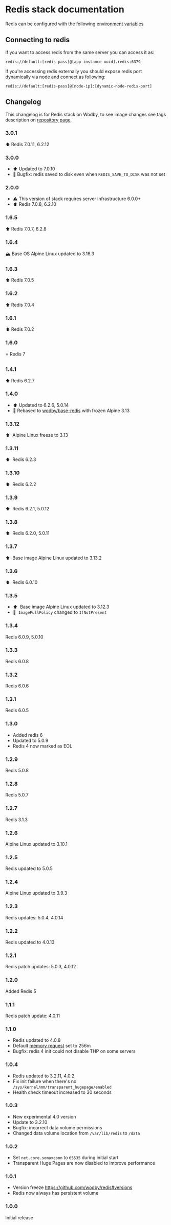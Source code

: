 # Redis stack documentation

Redis can be configured with the following [environment variables](https://github.com/wodby/redis#environment-variables)

## Connecting to redis

If you want to access redis from the same server you can access it as:

```
redis://default:[redis-pass]@[app-instance-uuid].redis:6379
```

If you're accessing redis externally you should expose redis port dynamically via node and connect as following:

```
redis://default:[redis-pass]@[node-ip]:[dynamic-node-redis-port]
```

## Changelog

This changelog is for Redis stack on Wodby, to see image changes see tags description on [repository page](https://github.com/wodby/redis/releases).

### 3.0.1

⬆️ Redis 7.0.11, 6.2.12

### 3.0.0

- ⬆️ Updated to 7.0.10
- 🐞 Bugfix: redis saved to disk even when `REDIS_SAVE_TO_DISK` was not set

### 2.0.0

- ⚠️ This version of stack requires server infrastructure 6.0.0+
- ⬆️ Redis 7.0.8, 6.2.10

### 1.6.5

⬆️ Redis 7.0.7, 6.2.8

### 1.6.4

🏔 Base OS Alpine Linux updated to 3.16.3

### 1.6.3

⬆️ Redis 7.0.5

### 1.6.2

⬆️ Redis 7.0.4

### 1.6.1

⬆️ Redis 7.0.2

### 1.6.0

⭐️ Redis 7

### 1.4.1

⬆️ Redis 6.2.7

### 1.4.0

- ⬆️ Updated to 6.2.6, 5.0.14
- 🥶 Rebased to [wodby/base-redis](https://github.com/wodby/base-redis) with frozen Alpine 3.13

### 1.3.12

⬆️&nbsp; Alpine Linux freeze to 3.13

### 1.3.11

⬆️&nbsp; Redis 6.2.3

### 1.3.10

⬆️&nbsp; Redis 6.2.2

### 1.3.9

⬆️&nbsp; Redis 6.2.1, 5.0.12

### 1.3.8

⬆️&nbsp; Redis 6.2.0, 5.0.11

### 1.3.7

⬆️&nbsp; Base image Alpine Linux updated to 3.13.2

### 1.3.6

⬆️&nbsp; Redis 6.0.10

### 1.3.5

- ⬆️&nbsp; Base image Alpine Linux updated to 3.12.3
- 🦴&nbsp; `ImagePullPolicy` changed to `IfNotPresent`

### 1.3.4

Redis 6.0.9, 5.0.10

### 1.3.3

Redis 6.0.8

### 1.3.2

Redis 6.0.6

### 1.3.1

Redis 6.0.5

### 1.3.0

- Added redis 6
- Updated to 5.0.9
- Redis 4 now marked as EOL

### 1.2.9

Redis 5.0.8

### 1.2.8

Redis 5.0.7

### 1.2.7

Redis 3.1.3

### 1.2.6

Alpine Linux updated to 3.10.1

### 1.2.5

Redis updated to 5.0.5

### 1.2.4

Alpine Linux updated to 3.9.3

### 1.2.3

Redis updates: 5.0.4, 4.0.14

### 1.2.2

Redis updated to 4.0.13

### 1.2.1

Redis patch updates: 5.0.3, 4.0.12

### 1.2.0

Added Redis 5

### 1.1.1

Redis patch update: 4.0.11

### 1.1.0

* Redis updated to 4.0.8
* Default [memory request](../config.md#resources) set to 256m
* Bugfix: redis 4 init could not disable THP on some servers

### 1.0.4

* Redis updated to 3.2.11, 4.0.2
* Fix init failure when there's no `/sys/kernel/mm/transparent_hugepage/enabled`
* Health check timeout increased to 30 seconds

### 1.0.3

* New experimental 4.0 version
* Update to 3.2.10
* Bugfix: incorrect data volume permissions
* Changed data volume location from `/var/lib/redis` to `/data`

### 1.0.2

* Set `net.core.somaxconn` to `65535` during initial start
* Transparent Huge Pages are now disabled to improve performance

### 1.0.1

* Version freeze https://github.com/wodby/redis#versions
* Redis now always has persistent volume

### 1.0.0

Initial release
